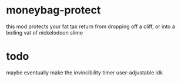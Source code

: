 # moneybag-protect
this mod protects your fat tax return from dropping off a cliff, or into a boiling vat of nickelodeon slime

# todo
maybe eventually make the invincibility timer user-adjustable idk
